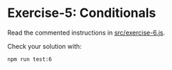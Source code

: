 # Exercise-5: Conditionals

Read the commented instructions in [src/exercise-6.js](/src/exercise-6.js).

Check your solution with:
```sh
npm run test:6
```
